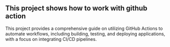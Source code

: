 ## This project shows how to work with github action
This project provides a comprehensive guide on utilizing GitHub Actions to automate workflows, including building, testing, and deploying applications, with a focus on integrating CI/CD pipelines.